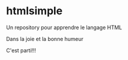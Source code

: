 # htmlsimple

Un repository pour apprendre le langage HTML

Dans la joie et la bonne humeur 

C'est parti!!!

